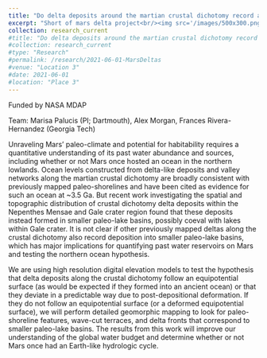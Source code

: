 ```yaml
---
title: "Do delta deposits around the martian crustal dichotomy record an ancient northern ocean?"
excerpt: "Short of mars delta project<br/><img src='/images/500x300.png'>"
collection: research_current
#title: "Do delta deposits around the martian crustal dichotomy record an ancient northern ocean?"
#collection: research_current
#type: "Research"
#permalink: /research/2021-06-01-MarsDeltas
#venue: "Location 3"
#date: 2021-06-01
#location: "Place 3"
---
```


Funded by NASA MDAP

Team: Marisa Palucis (PI; Dartmouth), Alex Morgan, Frances Rivera-Hernandez (Georgia Tech)

Unraveling Mars’ paleo-climate and potential for habitability requires a quantitative understanding of its past water abundance and sources, including whether or not Mars once hosted an ocean in the northern lowlands. Ocean levels constructed from delta-like deposits and valley networks along the martian crustal dichotomy are broadly consistent with previously mapped paleo-shorelines and have been cited as evidence for such an ocean at ~3.5 Ga. But recent work investigating the spatial and topographic distribution of crustal dichotomy delta deposits within the Nepenthes Mensae and Gale crater region found that these deposits instead formed in smaller paleo-lake basins, possibly coeval with lakes within Gale crater. It is not clear if other previously mapped deltas along the crustal dichotomy also record deposition into smaller paleo-lake basins, which has major implications for quantifying past water reservoirs on Mars and testing the northern ocean hypothesis. 

We are using high resolution digital elevation models to test the hypothesis that delta deposits along the crustal dichotomy follow an equipotential surface (as would be expected if they formed into an ancient ocean) or that they deviate in a predictable way due to post-depositional deformation. If they do not follow an equipotential surface (or a deformed equipotential surface), we will perform detailed geomorphic mapping to look for paleo-shoreline features, wave-cut terraces, and delta fronts that correspond to smaller paleo-lake basins. The results from this work will improve our understanding of the global water budget and determine whether or not Mars once had an Earth-like hydrologic cycle.